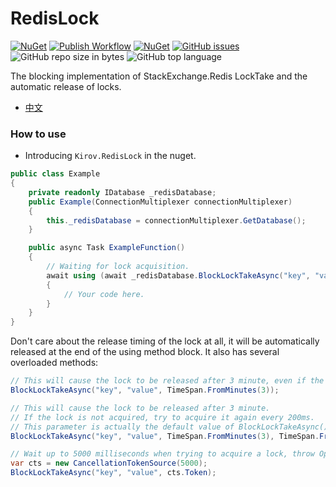 # RedisLock
[![NuGet](https://img.shields.io/nuget/v/Kirov.RedisLock.svg?style=flat-square&logo=nuget)](https://www.nuget.org/packages/Kirov.RedisLock)
[![Publish Workflow](https://github.com/kirov-opensource/Kirov.RedisLock/actions/workflows/publish.yml/badge.svg)](https://github.com/kirov-opensource/Kirov.RedisLock/actions/workflows/publish.yml)
[![NuGet](https://img.shields.io/nuget/dt/Kirov.RedisLock?logo=nuget&style=flat-square)](https://www.nuget.org/packages/Kirov.RedisLock)
[![GitHub issues](https://img.shields.io/github/issues/kirov-opensource/Kirov.RedisLock.svg?style=flat-square&logo=github)](https://github.com/kirov-opensource/Kirov.RedisLock/issues)
![GitHub repo size in bytes](https://img.shields.io/github/repo-size/kirov-opensource/Kirov.RedisLock.svg?style=flat-square&logo=github)
![GitHub top language](https://img.shields.io/github/languages/top/kirov-opensource/Kirov.RedisLock.svg?style=flat-square&logo=github)

The blocking implementation of StackExchange.Redis LockTake and the automatic release of locks.

* [中文](./README_CN.md)

### How to use
* Introducing `Kirov.RedisLock` in the nuget.

```csharp
public class Example
{
    private readonly IDatabase _redisDatabase;
    public Example(ConnectionMultiplexer connectionMultiplexer)
    {
        this._redisDatabase = connectionMultiplexer.GetDatabase();
    }

    public async Task ExampleFunction()
    {
        // Waiting for lock acquisition.
        await using (await _redisDatabase.BlockLockTakeAsync("key", "value"))
        {
            // Your code here.
        }
    }
}
```
Don't care about the release timing of the lock at all, it will be automatically released at the end of the using method block. It also has several overloaded methods: 
```csharp
// This will cause the lock to be released after 3 minute, even if the using does not release the lock (actually, it passes the parameter to IDatabase.LockTakeAsync(expiry)).
BlockLockTakeAsync("key", "value", TimeSpan.FromMinutes(3));

// This will cause the lock to be released after 3 minute.
// If the lock is not acquired, try to acquire it again every 200ms.
// This parameter is actually the default value of BlockLockTakeAsync().
BlockLockTakeAsync("key", "value", TimeSpan.FromMinutes(3), TimeSpan.FromMilliseconds(200));

// Wait up to 5000 milliseconds when trying to acquire a lock, throw OperationCanceledException if the timeout expires.
var cts = new CancellationTokenSource(5000);
BlockLockTakeAsync("key", "value", cts.Token);

```